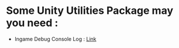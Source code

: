# Some Unity Utilities Package may you need : 

- Ingame Debug Console Log : [Link](https://assetstore.unity.com/packages/tools/gui/in-game-debug-console-68068)
 